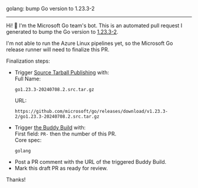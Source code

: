 golang: bump Go version to 1.23.3-2

---

Hi! 👋 I'm the Microsoft Go team's bot. This is an automated pull request I generated to bump the Go version to [1.23.3-2](https://github.com/microsoft/go/releases/tag/v1.23.3-2).

I'm not able to run the Azure Linux pipelines yet, so the Microsoft Go release runner will need to finalize this PR.

Finalization steps:
- Trigger [Source Tarball Publishing](https://dev.azure.com/mariner-org/mariner/_build?definitionId=2284) with:  
  Full Name:  
  ```
  go1.23.3-20240708.2.src.tar.gz
  ```
  URL:  
  ```
  https://github.com/microsoft/go/releases/download/v1.23.3-2/go1.23.3-20240708.2.src.tar.gz
  ```
- Trigger [the Buddy Build](https://dev.azure.com/mariner-org/mariner/_build?definitionId=2190) with:  
  First field: `PR-` then the number of this PR.  
  Core spec:  
  ```
  golang
  ```
- Post a PR comment with the URL of the triggered Buddy Build.
- Mark this draft PR as ready for review.

Thanks!
